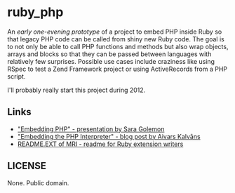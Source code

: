 # ruby_php #

An *early one-evening prototype* of a project to embed PHP inside Ruby so that legacy PHP code can be called from shiny new Ruby code. The goal is to not only be able to call PHP functions and methods but also wrap objects, arrays and blocks so that they can be passed between languages with relatively few surprises. Possible use cases include craziness like using RSpec to test a Zend Framework project or using ActiveRecords from a PHP script.

I'll probably really start this project during 2012.

## Links ##

* ["Embedding PHP" - presentation by Sara Golemon](http://www.docstoc.com/docs/10783691/Embedding-PHP)
* ["Embedding the PHP Interpreter" - blog post by Aivars Kalvāns](http://phi.lv/?p=376)
* [README.EXT of MRI - readme for Ruby extension writers](https://github.com/ruby/ruby/blob/trunk/README.EXT)

## LICENSE ##

None. Public domain.

